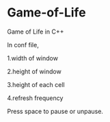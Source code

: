 # Game-of-Life

Game of Life in C++

In conf file,

1.width of window

2.height of window

3.height of each cell

4.refresh frequency

Press space to pause or unpause.
